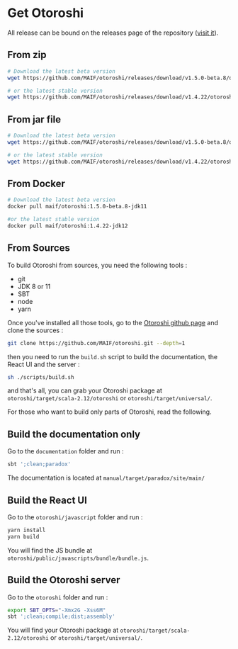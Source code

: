 # Get Otoroshi

All release can be bound on the releases page of the repository ([visit it](`https://github.com/MAIF/otoroshi/releases`)).

## From zip

```sh
# Download the latest beta version
wget https://github.com/MAIF/otoroshi/releases/download/v1.5.0-beta.8/otoroshi-1.5.0-beta.8.zip

# or the latest stable version
wget https://github.com/MAIF/otoroshi/releases/download/v1.4.22/otoroshi-1.4.22.zip
```

## From jar file

```sh
# Download the latest beta version
wget https://github.com/MAIF/otoroshi/releases/download/v1.5.0-beta.8/otoroshi.jar

# or the latest stable version
wget https://github.com/MAIF/otoroshi/releases/download/v1.4.22/otoroshi.jar
```

## From Docker

```sh
# Download the latest beta version
docker pull maif/otoroshi:1.5.0-beta.8-jdk11

#or the latest stable version
docker pull maif/otoroshi:1.4.22-jdk12
```

## From Sources

To build Otoroshi from sources, you need the following tools :

* git
* JDK 8 or 11
* SBT
* node
* yarn

Once you've installed all those tools, go to the [Otoroshi github page](https://github.com/MAIF/otoroshi) and clone the sources :

```sh
git clone https://github.com/MAIF/otoroshi.git --depth=1
```

then you need to run the `build.sh` script to build the documentation, the React UI and the server :

```sh
sh ./scripts/build.sh
```

and that's all, you can grab your Otoroshi package at `otoroshi/target/scala-2.12/otoroshi` or `otoroshi/target/universal/`.

For those who want to build only parts of Otoroshi, read the following.

## Build the documentation only

Go to the `documentation` folder and run :

```sh
sbt ';clean;paradox'
```

The documentation is located at `manual/target/paradox/site/main/`

## Build the React UI

Go to the `otoroshi/javascript` folder and run :

```sh
yarn install
yarn build
```

You will find the JS bundle at `otoroshi/public/javascripts/bundle/bundle.js`.

## Build the Otoroshi server

Go to the `otoroshi` folder and run :

```sh
export SBT_OPTS="-Xmx2G -Xss6M"
sbt ';clean;compile;dist;assembly'
```

You will find your Otoroshi package at `otoroshi/target/scala-2.12/otoroshi` or `otoroshi/target/universal/`.
